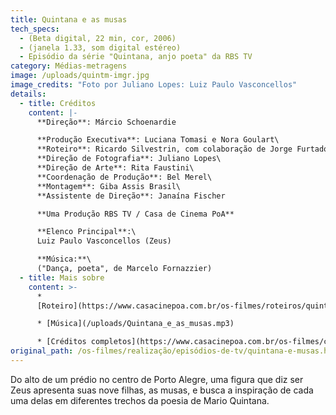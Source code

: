 ```yaml
---
title: Quintana e as musas
tech_specs:
  - (Beta digital, 22 min, cor, 2006)
  - (janela 1.33, som digital estéreo)
  - Episódio da série "Quintana, anjo poeta" da RBS TV
category: Médias-metragens
image: /uploads/quintm-imgr.jpg
image_credits: "Foto por Juliano Lopes: Luiz Paulo Vasconcellos"
details:
  - title: Créditos
    content: |-
      **Direção**: Márcio Schoenardie

      **Produção Executiva**: Luciana Tomasi e Nora Goulart\
      **Roteiro**: Ricardo Silvestrin, com colaboração de Jorge Furtado\
      **Direção de Fotografia**: Juliano Lopes\
      **Direção de Arte**: Rita Faustini\
      **Coordenação de Produção**: Bel Merel\
      **Montagem**: Giba Assis Brasil\
      **Assistente de Direção**: Janaína Fischer

      **Uma Produção RBS TV / Casa de Cinema PoA**

      **Elenco Principal**:\
      Luiz Paulo Vasconcellos (Zeus)

      **Música:**\
      ("Dança, poeta", de Marcelo Fornazzier)
  - title: Mais sobre
    content: >-
      *
      [Roteiro](https://www.casacinepoa.com.br/os-filmes/roteiros/quintana-e-musas.html)

      * [Música](/uploads/Quintana_e_as_musas.mp3)

      * [Créditos completos](https://www.casacinepoa.com.br/os-filmes/créditos/quintana-e-musas.html)
original_path: /os-filmes/realização/episódios-de-tv/quintana-e-musas.html
---
```

Do alto de um prédio no centro de Porto Alegre, uma figura que diz ser Zeus apresenta suas nove filhas, as musas, e busca a inspiração de cada uma delas em diferentes trechos da poesia de Mario Quintana.